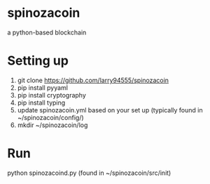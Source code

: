 # spinozacoin
a python-based blockchain

# Setting up
1. git clone https://github.com/larry94555/spinozacoin
2. pip install pyyaml
3. pip install cryptography
4. pip install typing
5. update spinozacoin.yml based on your set up (typically found in ~/spinozacoin/config/)
6. mkdir ~/spinozacoin/log

# Run
python spinozacoind.py (found in ~/spinozacoin/src/init)
